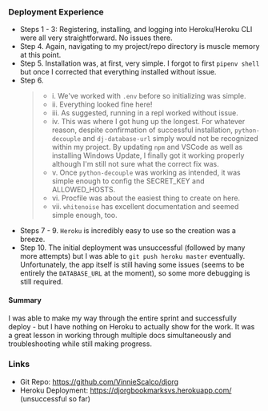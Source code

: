 ### Deployment Experience
* Steps 1 - 3: Registering, installing, and logging into Heroku/Heroku CLI were all very straightforward. No issues there.
* Step 4. Again, navigating to my project/repo directory is muscle memory at this point.
* Step 5. Installation was, at first, very simple. I forgot to first `pipenv shell` but once I corrected that everything installed without issue.
* Step 6.
    > * i. We've worked with `.env` before so initializing was simple.
    > * ii. Everything looked fine here!
    > * iii. As suggested, running in a repl worked without issue.
    > * iv. This was where I got hung up the longest. For whatever reason, despite confirmation of successful installation, `python-decouple` and `dj-database-url` simply would not be recognized within my project. By updating `npm` and VSCode as well as installing Windows Update, I finally got it working properly although I'm still not sure what the correct fix was.
    > * v. Once `python-decouple` was working as intended, it was simple enough to config the SECRET_KEY and ALLOWED_HOSTS.
    > * vi. Procfile was about the easiest thing to create on here.
    > * vii. `whitenoise` has excellent documentation and seemed simple enough, too.
* Steps 7 - 9. `Heroku` is incredibly easy to use so the creation was a breeze.
* Step 10. The initial deployment was unsuccessful (followed by many more attempts) but I was able to `git push heroku master` eventually. Unfortunately, the app itself is still having some issues (seems to be entirely the `DATABASE_URL` at the moment), so some more debugging is still required.

#### Summary

I was able to make my way through the entire sprint and successfully deploy - but I have nothing on Heroku to actually show for the work. It was a great lesson in working through multiple docs simultaneously and troubleshooting while still making progress.

### Links 

* Git Repo: https://github.com/VinnieScalco/djorg
* Heroku Deployment: https://djorgbookmarksvs.herokuapp.com/ (unsuccessful so far)

